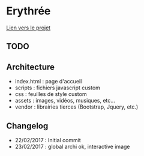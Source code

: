 # Erythrée

[Lien vers le projet](https://edj17-projets-web.github.io/eythree/)

## TODO

## Architecture

- index.html : page d'accueil
- scripts : fichiers javascript custom
- css : feuilles de style custom
- assets : images, vidéos, musiques, etc...
- vendor : librairies tierces (Bootstrap, Jquery, etc.)

## Changelog

- 22/02/2017 : Initial commit
- 23/02/2017 : global archi ok, interactive image
